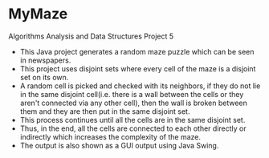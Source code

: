# MyMaze
Algorithms Analysis and  Data Structures Project 5


- This Java project generates a random maze puzzle which can be seen in newspapers.
- This project uses disjoint sets where every cell of the maze is a disjoint set on its own. 
- A random cell is picked and checked with its neighbors, if they do not lie in the same disjoint cell(i.e. there is a wall between the cells or they aren't connected via any other cell), then the wall is broken between them and they are then put in the same disjoint set.
- This process continues until all the cells are in the same disjoint set.
- Thus, in the end, all the cells are connected to each other directly or indirectly which increases the complexity of the maze.
- The output is also shown as a GUI output using Java Swing.
